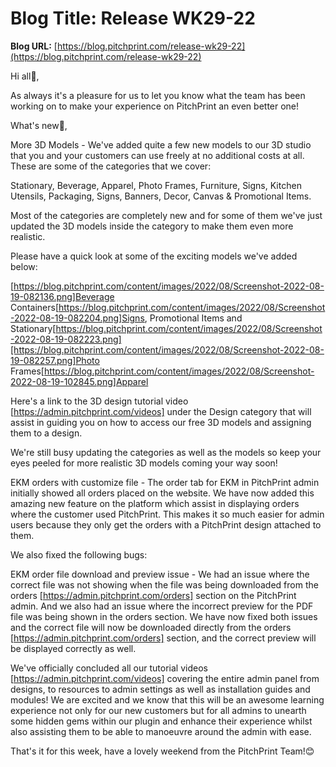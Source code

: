 # **Blog Title**: Release WK29-22

**Blog URL:** [https://blog.pitchprint.com/release-wk29-22](https://blog.pitchprint.com/release-wk29-22)

Hi all👋,

As always it's a pleasure for us to let you know what the team has been working on to make your experience on PitchPrint an even better one!

What's new🚀,

More 3D Models - We've added quite a few new models to our 3D studio that you and your customers can use freely at no additional costs at
all. These are some of the categories that we cover:

Stationary, Beverage, Apparel, Photo Frames, Furniture, Signs, Kitchen Utensils, Packaging, Signs, Banners, Decor, Canvas & Promotional
Items.

Most of the categories are completely new and for some of them we've just updated the 3D models inside the category to make them even more
realistic.

Please have a quick look at some of the exciting models we've added below:

[https://blog.pitchprint.com/content/images/2022/08/Screenshot-2022-08-19-082136.png]Beverage
Containers[https://blog.pitchprint.com/content/images/2022/08/Screenshot-2022-08-19-082204.png]Signs, Promotional Items and
Stationary[https://blog.pitchprint.com/content/images/2022/08/Screenshot-2022-08-19-082223.png][https://blog.pitchprint.com/content/images/2022/08/Screenshot-2022-08-19-082257.png]Photo
Frames[https://blog.pitchprint.com/content/images/2022/08/Screenshot-2022-08-19-102845.png]Apparel

Here's a link to the 3D design tutorial video [https://admin.pitchprint.com/videos] under the Design category that will assist in guiding
you on how to access our free 3D models and assigning them to a design.

We're still busy updating the categories as well as the models so keep your eyes peeled for more realistic 3D models coming your way soon!

EKM orders with customize file - The order tab for EKM in PitchPrint admin initially showed all orders placed on the website. We have now
added this amazing new feature on the platform which assist in displaying orders where the customer used PitchPrint. This makes it so much
easier for admin users because they only get the orders with a PitchPrint design attached to them.

We also fixed the following bugs:

EKM order file download and preview issue - We had an issue where the correct file was not showing when the file was being downloaded from
the orders [https://admin.pitchprint.com/orders] section on the PitchPrint admin. And we also had an issue where the incorrect preview for
the PDF file was being shown in the orders section. We have now fixed both issues and the correct file will now be downloaded directly from
the orders [https://admin.pitchprint.com/orders] section, and the correct preview will be displayed correctly as well.

We've officially concluded all our tutorial videos [https://admin.pitchprint.com/videos] covering the entire admin panel from designs, to
resources to admin settings as well as installation guides and modules! We are excited and we know that this will be an awesome learning
experience not only for our new customers but for all admins to unearth some hidden gems within our plugin and enhance their experience
whilst also assisting them to be able to manoeuvre around the admin with ease.

That's it for this week, have a lovely weekend from the PitchPrint Team!😊

